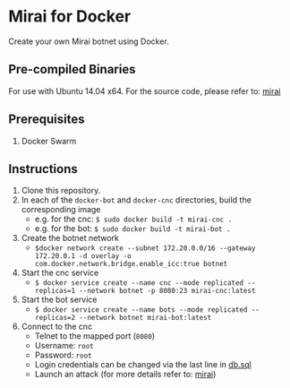 # Mirai for Docker
Create your own Mirai botnet using Docker. 

## Pre-compiled Binaries
For use with Ubuntu 14.04 x64. For the source code, please refer to: [mirai](https://github.com/lejolly/mirai)

## Prerequisites
1. Docker Swarm

## Instructions
1. Clone this repository. 
2. In each of the `docker-bot` and `docker-cnc` directories, build the corresponding image
	- e.g. for the cnc: `$ sudo docker build -t mirai-cnc .`
	- e.g. for the bot: `$ sudo docker build -t mirai-bot .`
3. Create the botnet network
	- `$docker network create --subnet 172.20.0.0/16 --gateway 172.20.0.1 -d overlay -o com.docker.network.bridge.enable_icc:true botnet`
4. Start the cnc service
	- `$ docker service create --name cnc --mode replicated --replicas=1 --network botnet -p 8080:23 mirai-cnc:latest`
5. Start the bot service
	- `$ docker service create --name bots --mode replicated --replicas=2 --network botnet mirai-bot:latest`
6. Connect to the cnc
	- Telnet to the mapped port (`8080`)
	- Username: `root`
	- Password: `root`
	- Login credentials can be changed via the last line in  [db.sql](docker-cnc/db.sql)
	- Launch an attack (for more details refer to: [mirai](https://github.com/lejolly/mirai))
